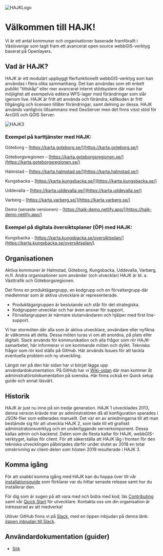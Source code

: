 ![HAJKLogo](https://raw.githubusercontent.com/hajkmap/Hajk/master/design/logo_small.png)
# Välkommen till HAJK!

Vi är ett antal kommuner och organisationer baserade framförallt i Västsverige som tagit fram ett avancerat open source webbGIS-verktyg baserat på Openlayers. 

## Vad är HAJK? 
HAJK är ett modulärt uppbyggt flerfunktionellt webbGIS-verktyg som kan användas i flera olika sammanhang. Det kan användas som ett enkelt publikt ”tittskåp” eller mer avancerat internt stödsystem där man har möjlighet att exempelvis editera WFS-lager med förändringar som slår igenom live. 
HAJK är fritt att använda och förändra, källkoden är fritt tillgänglig och licensen tillåter förändringar, samt delning av dessa. HAJK används vanligtvis tillsammans med GeoServer men det finns visst stöd för ArcGIS och QGIS Server. 

![HAJK3](https://user-images.githubusercontent.com/110222/96265856-42960000-0fc6-11eb-805e-9e41ec5d77f9.png)

### Exempel på karttjänster med HAJK:
Göteborg – [https://karta.goteborg.se/](https://karta.goteborg.se/)

Göteborgsregionen – [https://karta.goteborgsregionen.se/](https://karta.goteborgsregionen.se/)

Halmstad – [https://karta.halmstad.se/](https://karta.halmstad.se/)

Kungsbacka – [https://karta.kungsbacka.se/](https://karta.kungsbacka.se/)

Uddevalla – [https://karta.uddevalla.se/](https://karta.uddevalla.se/)

Varberg – [https://karta.varberg.se/](https://karta.varberg.se/)

Demo (senaste versionen) - [https://hajk-demo.netlify.app/](https://hajk-demo.netlify.app/)

### Exempel på digitala översiktsplaner (ÖP) med HAJK:

Kungsbacka - [https://karta.kungsbacka.se/oversiktsplan/](https://karta.kungsbacka.se/oversiktsplan/)

## Organisationen
Aktiva kommuner är Halmstad, Göteborg, Kungsbacka, Uddevalla, Varberg, m.fl. Andra organisationer som använder (och utvecklar) HAJK är bl. a. Västtrafik och Göteborgsregionen. 

Det finns en produktägargrupp, en kodgrupp och en förvaltargrupp där medlemmar som är aktiva utvecklare är representerade. 
* Produktägargruppen är beslutande och står för det strategiska.
* Kodgruppen utvecklar och har även ansvar för support.
* Förvaltargruppen är närmare slutanvändaren och hjälper med first line-support. 

Vi har stormöten där alla som är aktiva utvecklare, användare eller nyfikna är välkomna att delta. Dessa möten turas vi om att anordna, på plats eller digitalt. Slack används för kommunikation och alla frågor som rör HAJK-samarbetet, här informerar vi om kommande möten och dylikt. Tekniska frågor som rör kod ställs på GitHub. Här används Issues för att tackla eventuella problem och ny utveckling. 

Längst ner på den här sidan har vi börjat lägga upp användardokumentation.
På GitHub har vi [Wiki-sidan](https://github.com/hajkmap/Hajk/wiki) där man kommer åt administratörsdokumentation på svenska. Här finns också en Quick setup guide och annat läsvärt. 

## Historik
HAJK är just nu inne på sin tredje generation. HAJK 1 utvecklades 2013, denna version krävde mer av administratören då all konfiguration sparades i JSON-filer som editerades manuellt. 
Det var en av anledningarna till att man bestämde sig för att utveckla HAJK 2, som lade till ett grafiskt administrationsverktyg och en underliggande serverkomponent. Dessa kallas admin och backend. Delen som de flesta kallar för HAJK, webbGIS-verktyget, kallas för client. 
För att säkerställa att HAJK låg i fronten för den tekniska utvecklingen påbörjades därför under slutet av 2018 en total omskrivning av client-delen som hösten 2019 resulterade i HAJK 3. 

## Komma igång
För att snabbt komma igång med HAJK kan du hoppa över till vår [installationsguide](https://github.com/hajkmap/Hajk/wiki/Installation-guide-%28for-pre-packaged-releases%29) som förklarar var du hittar senaste release samt hur du installerar den. 

För dig som är sugen på att vara med och bidra med kod, läs [Contributing](https://github.com/hajkmap/Hajk/blob/master/CONTRIBUTING.md) samt vår [Quick Start](https://github.com/hajkmap/Hajk/) för utvecklare. Kontakta oss om din organisation är intresserad av att medverka! 

Utöver GitHub finns vi på [Slack](https://hajk.slack.com/), med en öppen inbjudan på denna länk: [öppen inbjudan till Slack](https://join.slack.com/t/hajk/shared_invite/zt-oo2lyiw6-kWN42Wpv62xKj6Ldq7Iqfw).


## Användardokumentation (guider)
* [Sök](https://github.com/hajkmap/Hajk/files/6276475/Guide_sok_HenrikH.pdf)
